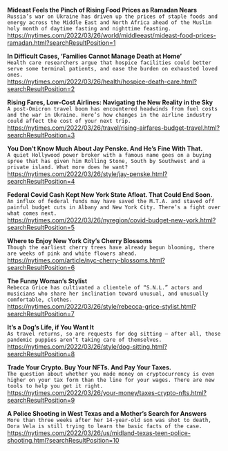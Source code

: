 **Mideast Feels the Pinch of Rising Food Prices as Ramadan Nears**\
`Russia’s war on Ukraine has driven up the prices of staple foods and energy across the Middle East and North Africa ahead of the Muslim holy month of daytime fasting and nighttime feasting.`\
https://nytimes.com/2022/03/26/world/middleeast/mideast-food-prices-ramadan.html?searchResultPosition=1

**In Difficult Cases, ‘Families Cannot Manage Death at Home’**\
`Health care researchers argue that hospice facilities could better serve some terminal patients, and ease the burden on exhausted loved ones.`\
https://nytimes.com/2022/03/26/health/hospice-death-care.html?searchResultPosition=2

**Rising Fares, Low-Cost Airlines: Navigating the New Reality in the Sky**\
`A post-Omicron travel boom has encountered headwinds from fuel costs and the war in Ukraine. Here’s how changes in the airline industry could affect the cost of your next trip.`\
https://nytimes.com/2022/03/26/travel/rising-airfares-budget-travel.html?searchResultPosition=3

**You Don’t Know Much About Jay Penske. And He’s Fine With That.**\
`A quiet Hollywood power broker with a famous name goes on a buying spree that has given him Rolling Stone, South by Southwest and a private island. What more does he want?`\
https://nytimes.com/2022/03/26/style/jay-penske.html?searchResultPosition=4

**Federal Covid Cash Kept New York State Afloat. That Could End Soon.**\
`An influx of federal funds may have saved the M.T.A. and staved off painful budget cuts in Albany and New York City. There’s a fight over what comes next.`\
https://nytimes.com/2022/03/26/nyregion/covid-budget-new-york.html?searchResultPosition=5

**Where to Enjoy New York City’s Cherry Blossoms**\
`Though the earliest cherry trees have already begun blooming, there are weeks of pink and white flowers ahead.`\
https://nytimes.com/article/nyc-cherry-blossoms.html?searchResultPosition=6

**The Funny Woman’s Stylist**\
`Rebecca Grice has cultivated a clientele of “S.N.L.” actors and musicians who share her inclination toward unusual, and unusually comfortable, clothes.`\
https://nytimes.com/2022/03/26/style/rebecca-grice-stylist.html?searchResultPosition=7

**It’s a Dog’s Life, if You Want It**\
`As travel returns, so are requests for dog sitting — after all, those pandemic puppies aren’t taking care of themselves.`\
https://nytimes.com/2022/03/26/style/dog-sitting.html?searchResultPosition=8

**Trade Your Crypto. Buy Your NFTs. And Pay Your Taxes.**\
`The question about whether you made money on cryptocurrency is even higher on your tax form than the line for your wages. There are new tools to help you get it right.`\
https://nytimes.com/2022/03/26/your-money/taxes-crypto-nfts.html?searchResultPosition=9

**A Police Shooting in West Texas and a Mother’s Search for Answers**\
`More than three weeks after her 14-year-old son was shot to death, Dora Vela is still trying to learn the basic facts of the case.`\
https://nytimes.com/2022/03/26/us/midland-texas-teen-police-shooting.html?searchResultPosition=10

